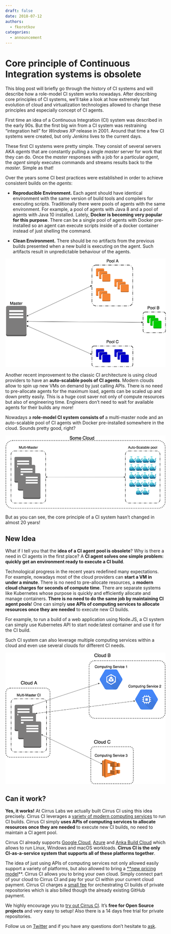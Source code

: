 ```yaml
---
draft: false
date: 2018-07-12
authors:
  - fkorotkov
categories:
  - announcement
---
```


# Core principle of Continuous Integration systems is obsolete

This blog post will briefly go through the history of CI systems and will describe how a role-model CI system works nowadays. After describing core principles of CI systems, we’ll take a look at how extremely fast evolution of cloud and virtualization technologies allowed to change these principles and especially concept of CI agents.

<!-- more -->

First time an idea of a Continuous Integration (CI) system was described in the early 90s. But the first big win from a CI system was restraining “integration hell” for *Windows XP* release in 2001. Around that time a few CI systems were created, but only *Jenkins* lives to the current days.

These first CI systems were pretty simple. They consist of several servers AKA *agents* that are constantly pulling a single *master* server for work that they can do. Once the *master* responses with a job for a particular *agent*, the *agent* simply executes commands and streams results back to the *master*. Simple as that!

Over the years some CI best practices were established in order to achieve consistent builds on the *agents*:

* **Reproducible Environment.** Each agent should have identical environment with the same version of build tools and compilers for executing scripts. Traditionally there were pools of agents with the same environment. For example, a pool of agents with Java 8 and a pool of agents with Java 10 installed. Lately, **Docker is becoming very popular for this purpose**. There can be a single pool of agents with Docker pre-installed so an agent can execute scripts inside of a docker container instead of just shelling the command.

* **Clean Environment.** There should be no artifacts from the previous builds presented when a new build is executing on the agent. Such artifacts result in unpredictable behaviour of the agents.

![](/blog/images/schema-traditional-ci.png)

Another recent improvement to the classic CI architecture is using cloud providers to have an **auto-scalable pools of CI agents**. Modern clouds allow to spin up new VMs on demand by just calling APIs. There is no need to pre-allocate agents for the maximum load, agents can be scaled up and down pretty easily. This is a huge cost saver not only of compute resources but also of engineering time. Engineers don’t need to wait for available agents for their builds any more!

Nowadays a **role-model CI system consists of** a multi-master node and an auto-scalable pool of CI agents with Docker pre-installed somewhere in the cloud. Sounds pretty good, right?

![](/blog/images/schema-of-role-model.png)

But as you can see, the core principle of a CI system hasn’t changed in almost 20 years!

## New Idea

What if I tell you that the **idea of a CI agent pool is obsolete**? Why is there a need in CI agents in the first place? A **CI agent solves one simple problem: quickly get an environment ready to execute a CI build**.

Technological progress in the recent years redefined many expectations. For example, nowadays most of the cloud providers can **start a VM in under a minute**. There is no need to pre-allocate resources, a **modern cloud charges for seconds of compute time**. There are separate systems like Kubernetes whose purpose is quickly and efficiently allocate and manage containers. **There is no need to do the same job by maintaining CI agent pools**! One can simply **use APIs of computing services to allocate resources once they are needed** to execute new CI builds.

For example, to run a build of a web application using Node.JS, a CI system can simply use Kubernetes API to start node:latest container and use it for the CI build.

Such CI system can also leverage multiple computing services within a cloud and even use several clouds for different CI needs.

![](/blog/images/schema-new-architecture.png)

## Can it work?

**Yes, it works!** At Cirrus Labs we actually built Cirrus CI using this idea precisely. Cirrus CI leverages a [variety of modern computing services](https://cirrus-ci.org/guide/supported-computing-services/) to run CI builds. Cirrus CI simply **uses APIs of computing services to allocate resources once they are needed** to execute new CI builds, no need to maintain a CI agent pool.

Cirrus CI already supports [Google Cloud](https://cloud.google.com/), [Azure](https://azure.microsoft.com/) and [Anka Build Cloud](https://veertu.com/anka-technology/) which allows to run Linux, Windows and macOS workloads. **Cirrus CI is the only CI-as-a-service system that supports all of these platforms together**.

The idea of just using APIs of computing services not only allowed easily support a variety of platforms, but also allowed to bring a [**new pricing model](https://cirrus-ci.org/pricing/)**. Cirrus CI allows you to bring your own cloud. Simply connect part of your cloud to Cirrus CI and pay for your CI within your current cloud payment. Cirrus CI charges a [small fee](https://cirrus-ci.org/pricing/) for orchestrating CI builds of private repositories which is also billed though the already existing GitHub payment.

We highly encourage you to [try out Cirrus CI](https://cirrus-ci.org/guide/quick-start/). It’s **free for Open Source projects** and very easy to setup! Also there is a 14 days free trial for private repositories.

Follow us on [Twitter](https://twitter.com/cirrus_labs) and if you have any questions don’t hesitate to [ask](https://cirrus-ci.org/support/).

